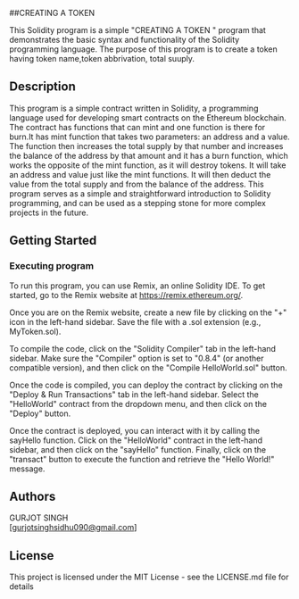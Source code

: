 ##CREATING A TOKEN

This Solidity program is a simple "CREATING A TOKEN " program that demonstrates the basic syntax and functionality of the Solidity programming language. The purpose of this program is to create a token having token name,token abbrivation, total suuply.

## Description

This program is a simple contract written in Solidity, a programming language used for developing smart contracts on the Ethereum blockchain. The contract has  functions that can mint and one function is there for burn.It has mint function that takes two parameters: an address and a value. The function then increases the total supply by that number and increases the balance of the address by that amount and it has a burn function, which works the opposite of the mint function, as it will destroy tokens. It will take an address and value just like the mint functions. It will then deduct the value from the total supply and from the balance of the address. This program serves as a simple and straightforward introduction to Solidity programming, and can be used as a stepping stone for more complex projects in the future.

## Getting Started

### Executing program

To run this program, you can use Remix, an online Solidity IDE. To get started, go to the Remix website at https://remix.ethereum.org/.

Once you are on the Remix website, create a new file by clicking on the "+" icon in the left-hand sidebar. Save the file with a .sol extension (e.g., MyToken.sol). 





To compile the code, click on the "Solidity Compiler" tab in the left-hand sidebar. Make sure the "Compiler" option is set to "0.8.4" (or another compatible version), and then click on the "Compile HelloWorld.sol" button.

Once the code is compiled, you can deploy the contract by clicking on the "Deploy & Run Transactions" tab in the left-hand sidebar. Select the "HelloWorld" contract from the dropdown menu, and then click on the "Deploy" button.

Once the contract is deployed, you can interact with it by calling the sayHello function. Click on the "HelloWorld" contract in the left-hand sidebar, and then click on the "sayHello" function. Finally, click on the "transact" button to execute the function and retrieve the "Hello World!" message.

## Authors

GURJOT SINGH  
[gurjotsinghsidhu090@gmail.com]


## License

This project is licensed under the MIT License - see the LICENSE.md file for details
